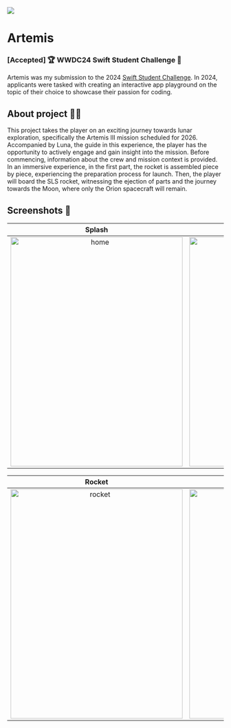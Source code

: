 <img src="https://github.com/hibianca/FaceReality/assets/103222620/44cd580a-f15e-43d0-ae2a-3865e34a9029">

# Artemis
### [Accepted] 🏆 WWDC24 Swift Student Challenge 

Artemis was my submission to the 2024 [Swift Student Challenge](https://developer.apple.com/swift-student-challenge/). In 2024, applicants were tasked with creating an interactive app playground on the topic of their choice to showcase their passion for coding.

## About project 🚀🌓
This project takes the player on an exciting journey towards lunar exploration, specifically the Artemis III mission scheduled for 2026. Accompanied by Luna, the guide in this experience, the player has the opportunity to actively engage and gain insight into the mission. Before commencing, information about the crew and mission context is provided. In an immersive experience, in the first part, the rocket is assembled piece by piece, experiencing the preparation process for launch. Then, the player will board the SLS rocket, witnessing the ejection of parts and the journey towards the Moon, where only the Orion spacecraft will remain.

## Screenshots 📸

Splash            |  Home
:-------------------------:|:-------------------------:
<img src="https://github.com/hibianca/FaceReality/assets/103222620/0f4dcd22-3d0a-4161-8d22-20e0442af650" alt="home" width="400" height="534"> | <img src="https://github.com/hibianca/FaceReality/assets/103222620/0ce52ed3-dbc4-4416-8df1-a7b30e492bc4" alt="home" width="400" height="534">

Rocket            | Trajectory
:-------------------------:|:-------------------------:
<img src="https://github.com/hibianca/FaceReality/assets/103222620/32d48c49-8a40-477d-b6e1-308650b8d555" alt="rocket" width="400" height="534"> | <img src="https://github.com/hibianca/FaceReality/assets/103222620/33994e15-71b0-430a-a3e4-eb15edcdecfb" alt="trajectory" width="400" height="534">
